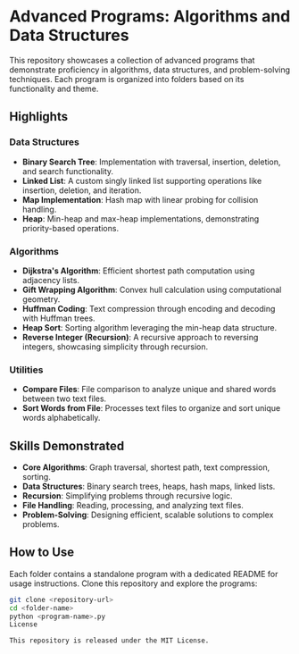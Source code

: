 # Advanced Programs: Algorithms and Data Structures

This repository showcases a collection of advanced programs that demonstrate proficiency in algorithms, data structures, and problem-solving techniques. Each program is organized into folders based on its functionality and theme.

## Highlights

### Data Structures
- **Binary Search Tree**: Implementation with traversal, insertion, deletion, and search functionality.
- **Linked List**: A custom singly linked list supporting operations like insertion, deletion, and iteration.
- **Map Implementation**: Hash map with linear probing for collision handling.
- **Heap**: Min-heap and max-heap implementations, demonstrating priority-based operations.

### Algorithms
- **Dijkstra's Algorithm**: Efficient shortest path computation using adjacency lists.
- **Gift Wrapping Algorithm**: Convex hull calculation using computational geometry.
- **Huffman Coding**: Text compression through encoding and decoding with Huffman trees.
- **Heap Sort**: Sorting algorithm leveraging the min-heap data structure.
- **Reverse Integer (Recursion)**: A recursive approach to reversing integers, showcasing simplicity through recursion.

### Utilities
- **Compare Files**: File comparison to analyze unique and shared words between two text files.
- **Sort Words from File**: Processes text files to organize and sort unique words alphabetically.

## Skills Demonstrated
- **Core Algorithms**: Graph traversal, shortest path, text compression, sorting.
- **Data Structures**: Binary search trees, heaps, hash maps, linked lists.
- **Recursion**: Simplifying problems through recursive logic.
- **File Handling**: Reading, processing, and analyzing text files.
- **Problem-Solving**: Designing efficient, scalable solutions to complex problems.

## How to Use
Each folder contains a standalone program with a dedicated README for usage instructions. Clone this repository and explore the programs:
```bash
git clone <repository-url>
cd <folder-name>
python <program-name>.py
License

This repository is released under the MIT License.
